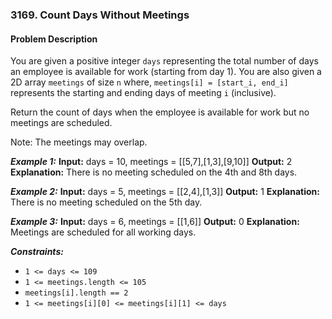 ### 3169. Count Days Without Meetings

#### Problem Description

You are given a positive integer `days` representing the total number of days an employee is available for work (starting from day 1). You are also given a 2D array `meetings` of size `n` where, `meetings[i] = [start_i, end_i]` represents the starting and ending days of meeting `i` (inclusive).

Return the count of days when the employee is available for work but no meetings are scheduled.

Note: The meetings may overlap.

***Example 1:*** 
**Input:**  days = 10, meetings = [[5,7],[1,3],[9,10]]
**Output:**  2
**Explanation:**
There is no meeting scheduled on the 4th and 8th days.

***Example 2:*** 
**Input:**  days = 5, meetings = [[2,4],[1,3]]
**Output:**  1
**Explanation:**
There is no meeting scheduled on the 5th day.

***Example 3:*** 
**Input:**  days = 6, meetings = [[1,6]]
**Output:**  0
**Explanation:**
Meetings are scheduled for all working days.

***Constraints:*** 
- `1 <= days <= 109`
- `1 <= meetings.length <= 105`
- `meetings[i].length == 2`
- `1 <= meetings[i][0] <= meetings[i][1] <= days`